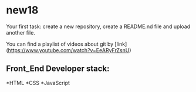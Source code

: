 # new18
Your first task: create a new repository, create a README.nd file and upload another file.

You can find a playlist of videos about git by [link] (https://www.youtube.com/watch?v=EeARyFrZsnU)

## Front_End Developer stack:

*HTML
﻿﻿*CSS
﻿﻿*JavaScript
